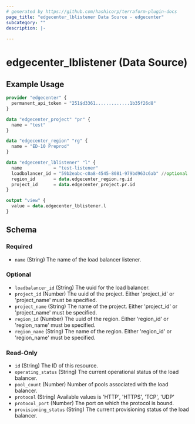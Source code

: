 ```yaml
---
# generated by https://github.com/hashicorp/terraform-plugin-docs
page_title: "edgecenter_lblistener Data Source - edgecenter"
subcategory: ""
description: |-
  
---
```


# edgecenter_lblistener (Data Source)



## Example Usage

```terraform
provider "edgecenter" {
  permanent_api_token = "251$d3361.............1b35f26d8"
}

data "edgecenter_project" "pr" {
  name = "test"
}

data "edgecenter_region" "rg" {
  name = "ED-10 Preprod"
}

data "edgecenter_lblistener" "l" {
  name            = "test-listener"
  loadbalancer_id = "59b2eabc-c0a8-4545-8081-979bd963c6ab" //optional
  region_id       = data.edgecenter_region.rg.id
  project_id      = data.edgecenter_project.pr.id
}

output "view" {
  value = data.edgecenter_lblistener.l
}
```

<!-- schema generated by tfplugindocs -->
## Schema

### Required

- `name` (String) The name of the load balancer listener.

### Optional

- `loadbalancer_id` (String) The uuid for the load balancer.
- `project_id` (Number) The uuid of the project. Either 'project_id' or 'project_name' must be specified.
- `project_name` (String) The name of the project. Either 'project_id' or 'project_name' must be specified.
- `region_id` (Number) The uuid of the region. Either 'region_id' or 'region_name' must be specified.
- `region_name` (String) The name of the region. Either 'region_id' or 'region_name' must be specified.

### Read-Only

- `id` (String) The ID of this resource.
- `operating_status` (String) The current operational status of the load balancer.
- `pool_count` (Number) Number of pools associated with the load balancer.
- `protocol` (String) Available values is 'HTTP', 'HTTPS', 'TCP', 'UDP'
- `protocol_port` (Number) The port on which the protocol is bound.
- `provisioning_status` (String) The current provisioning status of the load balancer.
